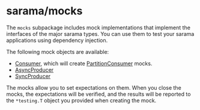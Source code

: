 # sarama/mocks

The `mocks` subpackage includes mock implementations that implement the interfaces of the major sarama types.
You can use them to test your sarama applications using dependency injection.

The following mock objects are available:

- [Consumer](https://pkg.go.dev/github.com/Shopify/sarama/mocks#Consumer), which will create [PartitionConsumer](https://pkg.go.dev/github.com/Shopify/sarama/mocks#PartitionConsumer) mocks.
- [AsyncProducer](https://pkg.go.dev/github.com/Shopify/sarama/mocks#AsyncProducer)
- [SyncProducer](https://pkg.go.dev/github.com/Shopify/sarama/mocks#SyncProducer)

The mocks allow you to set expectations on them. When you close the mocks, the expectations will be verified,
and the results will be reported to the `*testing.T` object you provided when creating the mock.
